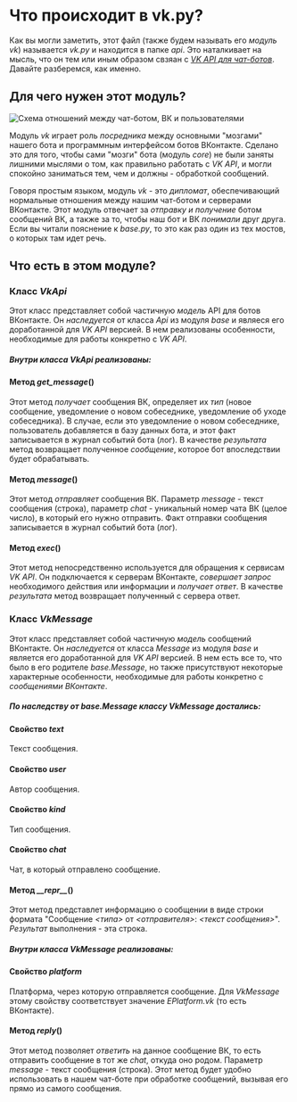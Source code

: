 # Что происходит в vk.py?

Как вы могли заметить, этот файл (также будем называть его _модуль vk_) называется _vk.py_ и находится в папке _api_. Это наталкивает на мысль, что он тем или иным образом свзяан с [_VK API  для чат-ботов_](https://vk.com/dev/bots_docs). Давайте разберемся, как именно.

## Для чего нужен этот модуль?

![Схема отношений между чат-ботом, ВК и пользователями](https://pp.userapi.com/c830709/v830709219/1d89bf/ppXg6qdVRI4.jpg)

Модуль _vk_ играет роль _посредника_ между основными "мозгами" нашего бота и программным интерфейсом ботов ВКонтакте. Сделано это для того, чтобы сами "мозги" бота (модуль _core_) не были заняты лишними мыслями о том, как правильно работать с _VK API_, и могли спокойно заниматься тем, чем и должны - обработкой сообщений.

Говоря простым языком, модуль _vk_ - это _дипломат_, обеспечивающий нормальные отношения между нашим чат-ботом и серверами ВКонтакте. Этот модуль отвечает за _отправку и получение_ ботом сообщений ВК, а также за то, чтобы наш бот и ВК _понимали_ друг друга. Если вы читали пояснение к _base.py_, то это как раз один из тех мостов, о которых там идет речь.

## Что есть в этом модуле?

### Класс _VkApi_

Этот класс представляет собой частичную _модель_ API для ботов ВКонтакте. Он _наследуется_ от класса _Api_ из модуля _base_ и являеся его доработанной для _VK API_ версией. В нем реализованы особенности, необходимые для работы конкретно с _VK API_.

##### Внутри класса _VkApi_ реализованы:

#### Метод _get_message_()
Этот метод _получает_ сообщения ВК, определяет их _тип_ (новое сообщение, уведомление о новом собеседнике, уведомление об уходе собеседника). В случае, если это уведомление о новом собеседнике,  пользователь добавляется в базу данных бота, и этот факт записывается в журнал событий бота (лог). В качестве _результата_ метод возвращает полученное _сообщение_, которое бот впоследствии будет обрабатывать.

#### Метод _message_()
Этот метод _отправляет_ сообщения ВК. Параметр _message_ - текст сообщения (строка), параметр _chat_ - уникальный номер чата ВК (целое число), в который его нужно отправить. Факт отправки сообщения записывается в журнал событий бота (лог).

#### Метод _exec_()
Этот метод непосредственно используется для обращения к сервисам _VK API_. Он подключается к серверам ВКонтакте, _совершает запрос_ необходимого действия или информации и _получает ответ_. В качестве _результата_ метод возвращает полученный с сервера ответ.

### Класс _VkMessage_
Этот класс представляет собой частичную _модель_ сообщений ВКонтакте. Он _наследуется_ от класса _Message_ из модуля _base_ и является его доработанной для _VK API_ версией. В нем есть все то, что было в его родителе _base.Message_, но также присутствуют некоторые характерные особенности, необходимые для работы конкретно с _сообщениями ВКонтакте_.

##### По наследству от _base.Message_ классу _VkMessage_ достались:

#### Свойство _text_
Текст сообщения.

#### Свойство _user_
Автор сообщения.

#### Свойство _kind_
Тип сообщения.

#### Свойство _chat_
Чат, в который отправлено сообщение.

#### Метод _\_\_repr\_\__()
Этот метод представлет информацию о сообщении в виде строки формата "Сообщение _<типа>_ от _<отправителя>_: _<текст сообщения>_". _Результат_ выполнения - эта строка.

##### Внутри класса _VkMessage_ реализованы:

#### Свойство _platform_
Платформа, через которую отправляется сообщение. Для _VkMessage_ этому свойству соответствует значение _EPlatform.vk_ (то есть ВКонтакте).

#### Метод _reply_()
Этот метод позволяет _ответить_ на данное сообщение ВК, то есть отправить сообщение в тот же _chat_, откуда оно родом. Параметр _message_ - текст сообщения (строка). Этот метод будет удобно использовать в нашем чат-боте при обработке сообщений, вызывая его прямо из самого сообщения.